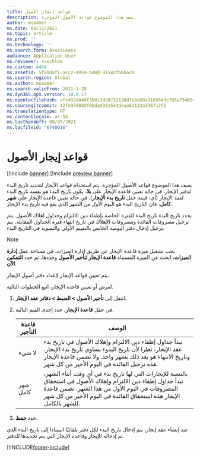 ```yaml
---
title: قواعد إيجار الأصول
description: يصف هذا الموضوع قواعد الأصول المؤجرة.
author: moaamer
ms.date: 04/12/2021
ms.topic: article
ms.prod: ''
ms.technology: ''
ms.search.form: AssetLease
audience: Application User
ms.reviewer: roschlom
ms.custom: 4464
ms.assetid: 5f89daf1-acc2-4959-b48d-91542fb6bacb
ms.search.region: Global
ms.author: moaamer
ms.search.validFrom: 2021-1-28
ms.dyn365.ops.version: 10.0.17
ms.openlocfilehash: afc432d448f3b013dd8732120d7e8a50a9169343c705a75465e669156fd5e052
ms.sourcegitcommit: 42fe9790ddf0bdad911544deaa82123a396712fb
ms.translationtype: HT
ms.contentlocale: ar-SA
ms.lasthandoff: 08/05/2021
ms.locfileid: "6740016"
---
```

# <a name="asset-leasing-conventions"></a>قواعد إيجار الأصول

[!include [banner](../includes/banner.md)]
[!include [preview banner](../includes/preview-banner.md)]

يصف هذا الموضوع قواعد الأصول المؤجرة. يتم استخدام قواعد الأيجار لتحديد تاريخ البدء لدفتر الإيجار. في حاله تعيين قاعدة الإيجار على **بلا**، يكون تاريخ البدء هو نفسه تاريخ البدء لعقد الإيجار (أي، قيمة حقل **تاريخ بدء الإيجار**). في حاله تعيين قاعدة الإيجار على **شهر كامل**، فان التاريخ البدء هو اليوم الأول من الشهر الذي يقع فيه تاريخ بدء الإيجار.

يحدد تاريخ البدء تاريخ البدء للفترة الخاصة بإطفاء دين الالتزام وجداول اهلاك الأصول. يتم ترحيل مصروفات الفائدة ومصروفات الإهلاك في تاريخ انتهاء فترة الجداول المقابلة. يتم ترحيل إدخال دفتر اليومية الخابص بالتقييم الأولي والتسوية في التاريخ البدء.

> [!NOTE]
> يجب تشغيل ميزة قاعدة الإيجار عن طريق إدارة الميزات. في مساحة عمل **إدارة الميزات**، ابحث عن الميزة المسماة **قاعدة الإيجار لتأجير الأصول** وحددها، ثم حدد **التمكين الآن**.

يتم تعيين قواعد الإيجار لإعداد دفتر أصول الإيجار.

لعرض أو تعيين قاعدة الإيجار، اتبع الخطوات التالية.

1. انتقل إلى **تأجير الأصول \> الضبط \> دفاتر عقد الإيجار**.
2. في حقل **قاعدة الإيجار**، حدد إحدى القيم التالية.

    | قاعدة التأجير | الوصف |
    |--------------------|-------------|
    | لا شيء               | تبدأ جداول إطفاء دين الالتزام وإهلاك الأصول في تاريخ بدء عقد الإيجار، نظرا لأن تاريخ البدوء يساوي تاريخ بدء الإيجار. وتاريخ الانتهاء هو بعد ذلك بشهر واحد. ولا تضمن قاعدة الإيجار هذه ترحيل الفائدة في اليوم الأخير من كل شهر. |
    | شهر كامل         | بالنسبة للإيجارات التي لها تاريخ بدء في أي وقت أثناء الشهر، تبدأ جداول إطفاء دين الالتزام وإهلاك الأصول في استحقاق المصروفات في اليوم الأول من هذا الشهر. تضمن قاعدة الإيجار هذه استحقاق الفائدة في اليوم الأخير من كل شهر للشهر بالكامل. |

3. حدد **حفظ**.

عند إنشاء عقد إيجار، يتم إدخال تاريخ البدء لكل دفتر تلقائيًا استنادا إلى تاريخ البدء الذي تم إدخاله للإيجار وقاعدة الإيجار التي يتم تحديدها للدفتر.


[!INCLUDE[footer-include](../../includes/footer-banner.md)]
